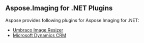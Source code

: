 ## Aspose.Imaging for .NET Plugins

Aspose provides following plugins for Aspose.Imaging for .NET:

* [Umbraco Image Resizer](https://docs.aspose.com//display/imagingnet/Aspose.Imaging+.NET+for+Umbraco)
* [Microsoft Dynamics CRM](https://docs.aspose.com//display/imagingnet/Aspose+Imaging+.NET+for+CRM)
